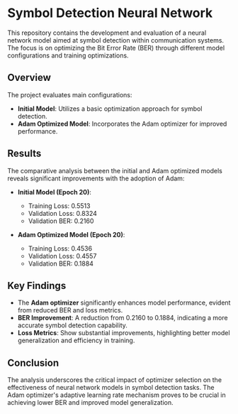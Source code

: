 # Symbol Detection Neural Network

This repository contains the development and evaluation of a neural network model aimed at symbol detection within communication systems. The focus is on optimizing the Bit Error Rate (BER) through different model configurations and training optimizations.

## Overview

The project evaluates main configurations:
- **Initial Model**: Utilizes a basic optimization approach for symbol detection.
- **Adam Optimized Model**: Incorporates the Adam optimizer for improved performance.

## Results

The comparative analysis between the initial and Adam optimized models reveals significant improvements with the adoption of Adam:

- **Initial Model (Epoch 20)**:
  - Training Loss: 0.5513
  - Validation Loss: 0.8324
  - Validation BER: 0.2160

- **Adam Optimized Model (Epoch 20)**:
  - Training Loss: 0.4536
  - Validation Loss: 0.4557
  - Validation BER: 0.1884

## Key Findings

- The **Adam optimizer** significantly enhances model performance, evident from reduced BER and loss metrics.
- **BER Improvement**: A reduction from 0.2160 to 0.1884, indicating a more accurate symbol detection capability.
- **Loss Metrics**: Show substantial improvements, highlighting better model generalization and efficiency in training.

## Conclusion

The analysis underscores the critical impact of optimizer selection on the effectiveness of neural network models in symbol detection tasks. The Adam optimizer's adaptive learning rate mechanism proves to be crucial in achieving lower BER and improved model generalization.


